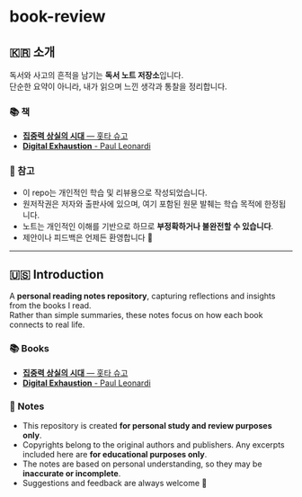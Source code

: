 # book-review

## 🇰🇷 소개

독서와 사고의 흔적을 남기는 **독서 노트 저장소**입니다.  
단순한 요약이 아니라, 내가 읽으며 느낀 생각과 통찰을 정리합니다.  

### 📚 책
- [**집중력 상실의 시대** — 홋타 슈고](./attention/집중력%20상실의%20시대/README.md)
- [**Digital Exhaustion** - Paul Leonardi](./attention/Digital%20Exhaustion/README.md)

### 📝 참고
- 이 repo는 개인적인 학습 및 리뷰용으로 작성되었습니다.  
- 원저작권은 저자와 출판사에 있으며, 여기 포함된 원문 발췌는 학습 목적에 한정됩니다.  
- 노트는 개인적인 이해를 기반으로 하므로 **부정확하거나 불완전할 수 있습니다**.  
- 제안이나 피드백은 언제든 환영합니다 🙌  

---

## 🇺🇸 Introduction

A **personal reading notes repository**, capturing reflections and insights from the books I read.  
Rather than simple summaries, these notes focus on how each book connects to real life.

### 📚 Books
- [**집중력 상실의 시대** — 홋타 슈고](./attention/집중력%20상실의%20시대/README.md)
- [**Digital Exhaustion** - Paul Leonardi](./attention/Digital%20Exhaustion/README.md)

### 📝 Notes
- This repository is created **for personal study and review purposes only**.  
- Copyrights belong to the original authors and publishers. Any excerpts included here are **for educational purposes only**.  
- The notes are based on personal understanding, so they may be **inaccurate or incomplete**.  
- Suggestions and feedback are always welcome 🙌  
